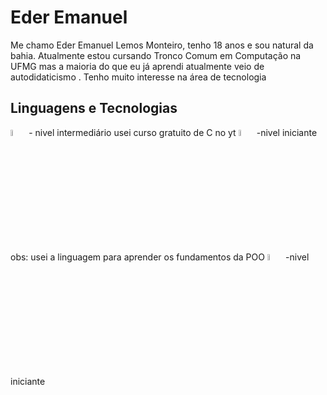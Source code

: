 # Eder Emanuel 

Me chamo Eder Emanuel Lemos Monteiro, tenho 18 anos e sou natural da bahia.
Atualmente estou cursando Tronco Comum em Computação na UFMG mas a maioria
do que eu já aprendi atualmente veio de autodidaticismo . Tenho muito 
interesse na área de tecnologia

## Linguagens e Tecnologias

<img src="https://cdn.jsdelivr.net/gh/devicons/devicon@latest/icons/c/c-original.svg" width="5%"> 
- nivel intermediário
usei curso gratuito de C no yt
<img src="https://cdn.jsdelivr.net/gh/devicons/devicon@latest/icons/java/java-original.svg"width="5%" />
-nivel iniciante
obs: usei a linguagem para aprender os fundamentos da POO
<img src="https://cdn.jsdelivr.net/gh/devicons/devicon@latest/icons/python/python-original.svg"width="5%" />
-nivel iniciante
          
          
          

    
    
  

  
